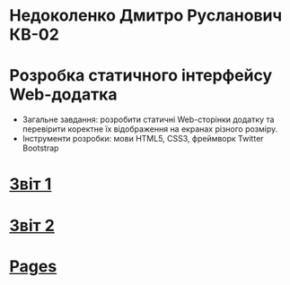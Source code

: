 # Недоколенко Дмитро Русланович КВ-02
# Розробка статичного інтерфейсу Web-додатка
* Загальне завдання: розробити статичні Web-сторінки додатку та перевірити коректне їх відображення на екранах різного розміру.
* Інструменти розробки: мови HTML5, CSS3, фреймворк Twitter Bootstrap

# [Звіт 1](https://docs.google.com/document/d/1oBIEg2UpA5N0FAONLfjDE0_oyrvNqhrC/edit?usp=sharing&ouid=109486243353527761602&rtpof=true&sd=true)

# [Звіт 2](https://docs.google.com/document/d/1WEHePp9cWFP3nYPiFN3c4HPnGMq0sm4tYbQUY5GWkrg/edit?usp=sharing)

# [Pages](https://zarrylon.github.io)
